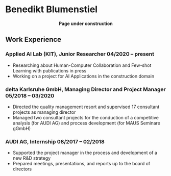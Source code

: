 # Benedikt Blumenstiel

<p align="center">
  <b>Page under construction</b>
</p>

## Work Experience

### <span class="right">Applied AI Lab (KIT), Junior Researcher </span><span class="left">04/2020 – present</span>
-	Researching about Human-Computer Collaboration and Few-shot Learning with publications in press
-	Working on a project for AI Applications in the construction domain

### <span class="right">delta Karlsruhe GmbH, Managing Director and Project Manager </span><span class="left">05/2018 – 03/2020</span>
-	Directed the quality management resort and supervised 17 consultant projects as managing director
-	Managed two consultant projects for the conduction of a competitive analysis (for AUDI AG) and process development (for MAUS Seminare gGmbH)

### <span class="right">AUDI AG, Internship </span><span class="left">08/2017 – 02/2018</span>
-	Supported the project manager in the process and development of a new R&D strategy 
-	Prepared meetings, presentations, and reports up to the board of directors
